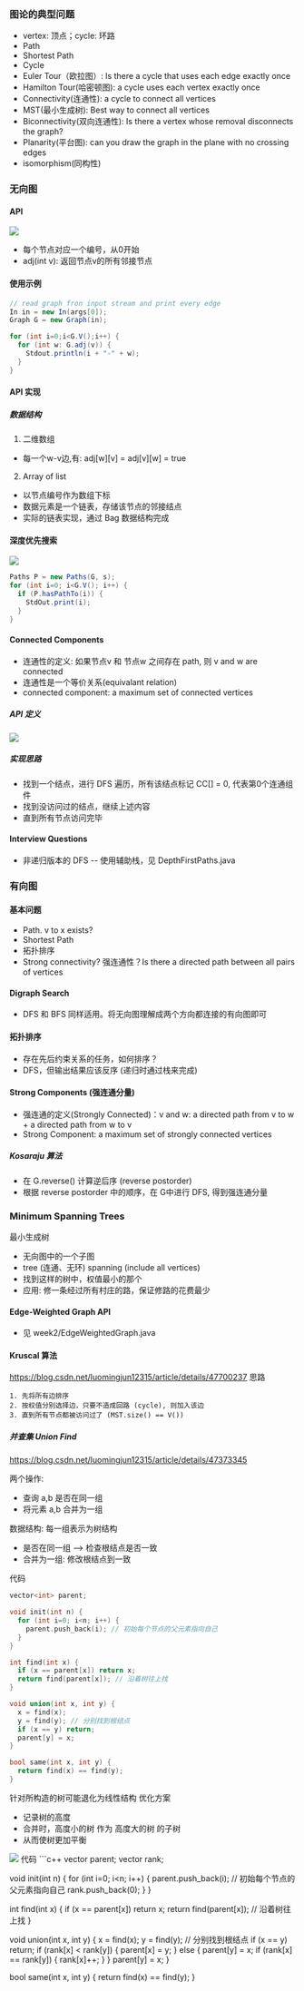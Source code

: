 ### 图论的典型问题
- vertex: 顶点；cycle: 环路
- Path
- Shortest Path
- Cycle
- Euler Tour（欧拉图）: Is there a cycle that uses each edge exactly once
- Hamilton Tour(哈密顿图): a cycle uses each vertex exactly once
- Connectivity(连通性): a cycle to connect all vertices
- MST(最小生成树): Best way to connect all vertices
- Biconnectivity(双向连通性): Is there a vertex whose removal disconnects the graph?
- Planarity(平台图): can you draw the graph in the plane with no crossing edges
- isomorphism(同构性)
### 无向图
#### API
![](./图片/Graph-API.PNG)
- 每个节点对应一个编号，从0开始
- adj(int v): 返回节点v的所有邻接节点
#### 使用示例
```java
// read graph fron input stream and print every edge
In in = new In(args[0]);
Graph G = new Graph(in);

for (int i=0;i<G.V();i++) {
  for (int w: G.adj(v)) {
    Stdout.println(i + "-" + w);
  }
}
```
#### API 实现
##### 数据结构
1. 二维数组
- 每一个w-v边,有: adj[w][v] = adj[v][w] = true
2. Array of list
- 以节点编号作为数组下标
- 数据元素是一个链表，存储该节点的邻接结点
- 实际的链表实现，通过 Bag 数据结构完成
#### 深度优先搜索
![](./图片/Path-API.PNG)
```java
Paths P = new Paths(G, s);
for (int i=0; i<G.V(); i++) {
  if (P.hasPathTo(i)) {
    StdOut.print(i);
  }
}
```
#### Connected Components
- 连通性的定义: 如果节点v 和 节点w 之间存在 path, 则 v and w are connected
- 连通性是一个等价关系(equivalant relation)
- connected component: a maximum set of connected vertices
##### API 定义
![](./图片/CC.PNG)
##### 实现思路
- 找到一个结点，进行 DFS 遍历，所有该结点标记 CC[] = 0, 代表第0个连通组件
- 找到没访问过的结点，继续上述内容
- 直到所有节点访问完毕
#### Interview Questions
- 非递归版本的 DFS -- 使用辅助栈，见 DepthFirstPaths.java
### 有向图
#### 基本问题
- Path. v to x exists?
- Shortest Path
- 拓扑排序
- Strong connectivity? 强连通性？Is there a directed path between all pairs of vertices
#### Digraph Search
- DFS 和 BFS 同样适用。将无向图理解成两个方向都连接的有向图即可
#### 拓扑排序
- 存在先后约束关系的任务，如何排序？
- DFS，但输出结果应该反序 (递归时通过栈来完成)
#### Strong Components (强连通分量)
-  强连通的定义(Strongly Connected)：v and w: a directed path from v to w + a directed path from w to v
- Strong Component: a maximum set of strongly connected vertices
##### Kosaraju 算法
- 在 G.reverse() 计算逆后序 (reverse postorder)
- 根据 reverse postorder 中的顺序，在 G中进行 DFS, 得到强连通分量

### Minimum Spanning Trees
最小生成树
- 无向图中的一个子图
- tree (连通、无环) spanning (include all vertices)
- 找到这样的树中，权值最小的那个
- 应用: 修一条经过所有村庄的路，保证修路的花费最少

#### Edge-Weighted Graph API
- 见 week2/EdgeWeightedGraph.java

#### Kruscal 算法
https://blog.csdn.net/luomingjun12315/article/details/47700237
思路
```
1. 先将所有边排序
2. 按权值分别选择边，只要不造成回路 (cycle), 则加入该边
3. 直到所有节点都被访问过了 (MST.size() == V())
```

##### 并查集 Union Find
https://blog.csdn.net/luomingjun12315/article/details/47373345

两个操作:
- 查询 a,b 是否在同一组
- 将元素 a,b 合并为一组

数据结构: 每一组表示为树结构
- 是否在同一组 --> 检查根结点是否一致
- 合并为一组: 修改根结点到一致

代码
```c++
vector<int> parent;

void init(int n) {
  for (int i=0; i<n; i++) {
    parent.push_back(i); // 初始每个节点的父元素指向自己
  }
}

int find(int x) {
  if (x == parent[x]) return x;
  return find(parent[x]); // 沿着树往上找
}

void union(int x, int y) {
  x = find(x);
  y = find(y); // 分别找到根结点
  if (x == y) return;
  parent[y] = x;
}

bool same(int x, int y) {
  return find(x) == find(y);
}
```

针对所构造的树可能退化为线性结构
优化方案
- 记录树的高度
- 合并时，高度小的树 作为 高度大的树 的子树
- 从而使树更加平衡
<img src="./图片/并查集退化.png">
代码
```c++
vector<int> parent;
vector<int> rank;

void init(int n) {
  for (int i=0; i<n; i++) {
    parent.push_back(i); // 初始每个节点的父元素指向自己
    rank.push_back(0);
  }
}

int find(int x) {
  if (x == parent[x]) return x;
  return find(parent[x]); // 沿着树往上找
}

void union(int x, int y) {
  x = find(x);
  y = find(y); // 分别找到根结点
  if (x == y) return;
  if (rank[x] < rank[y]) {
    parent[x] = y;
  } else {
    parent[y] = x;
    if (rank[x] == rank[y]) {
      rank[x]++;
    }
  }
  parent[y] = x;
}

bool same(int x, int y) {
  return find(x) == find(y);
}
```



